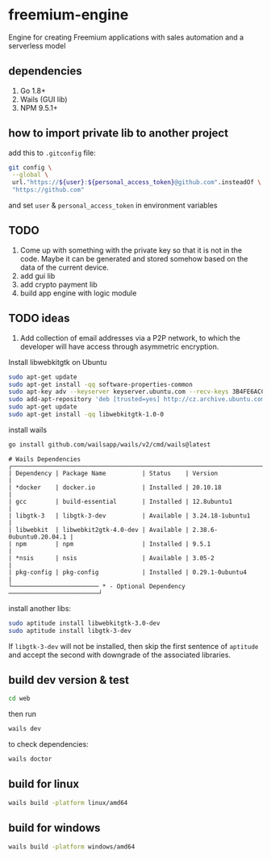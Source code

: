 # freemium-engine
Engine for creating Freemium applications with sales automation and a serverless model

## dependencies

1. Go 1.8+
2. Wails (GUI lib)
3. NPM 9.5.1+

## how to import private lib to another project

add this to `.gitconfig` file:

```bash
git config \
 --global \
 url."https://${user}:${personal_access_token}@github.com".insteadOf \
 "https://github.com"
```

and set `user` & `personal_access_token` in environment variables

## TODO

1. Come up with something with the private key so that it is not in the code. Maybe it can be generated and stored somehow based on the data of the current device.
2. add gui lib
3. add crypto payment lib
4. build app engine with logic module

## TODO ideas

1. Add collection of email addresses via a P2P network, to which the developer will have access through asymmetric encryption.

Install libwebkitgtk on Ubuntu

```bash
sudo apt-get update
sudo apt-get install -qq software-properties-common
sudo apt-key adv --keyserver keyserver.ubuntu.com --recv-keys 3B4FE6ACC0B21F32
sudo add-apt-repository 'deb [trusted=yes] http://cz.archive.ubuntu.com/ubuntu bionic main universe'
sudo apt-get update
sudo apt-get install -qq libwebkitgtk-1.0-0
```

install wails

```bash
go install github.com/wailsapp/wails/v2/cmd/wails@latest
```

```
# Wails Dependencies
┌──────────────────────────────────────────────────────────────────────────┐
| Dependency | Package Name          | Status    | Version                 |
| *docker    | docker.io             | Installed | 20.10.18                |
| gcc        | build-essential       | Installed | 12.8ubuntu1             |
| libgtk-3   | libgtk-3-dev          | Available | 3.24.18-1ubuntu1        |
| libwebkit  | libwebkit2gtk-4.0-dev | Available | 2.38.6-0ubuntu0.20.04.1 |
| npm        | npm                   | Installed | 9.5.1                   |
| *nsis      | nsis                  | Available | 3.05-2                  |
| pkg-config | pkg-config            | Installed | 0.29.1-0ubuntu4         |
└──────────────────────── * - Optional Dependency ─────────────────────────┘
```

install another libs:

```bash
sudo aptitude install libwebkitgtk-3.0-dev
sudo aptitude install libgtk-3-dev
```

If `libgtk-3-dev` will not be installed, then skip the first sentence of `aptitude` and accept the second with downgrade of the associated libraries.

## build dev version & test

```bash
cd web
```

then run

```bash
wails dev
```

to check dependencies:

```bash
wails doctor
```

## build for linux

```bash
wails build -platform linux/amd64
```

## build for windows

```bash
wails build -platform windows/amd64
```
